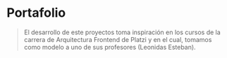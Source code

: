 # Portafolio

> El desarrollo de este proyectos toma inspiración en los cursos de la carrera de Arquitectura Frontend de Platzi y en el cual, tomamos como modelo a uno de sus profesores (Leonidas Esteban).
